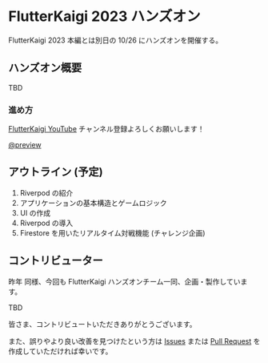 # FlutterKaigi 2023 ハンズオン

FlutterKaigi 2023 本編とは別日の 10/26 にハンズオンを開催する。

## ハンズオン概要

TBD

### 進め方

[FlutterKaigi YouTube](https://www.youtube.com/channel/UC1JP6dPBmmccZto4LNz9KMw) チャンネル登録よろしくお願いします！

[@preview](https://www.youtube.com/watch?v=I2Cw9z6vHzk)

## アウトライン (予定)

1. Riverpod の紹介
2. アプリケーションの基本構造とゲームロジック
3. UI の作成
4. Riverpod の導入
5. Firestore を用いたリアルタイム対戦機能 (チャレンジ企画)

## コントリビューター

昨年 同様、今回も FlutterKaigi ハンズオンチーム一同、企画・製作しています。

TBD

皆さま、コントリビュートいただきありがとうございます。

また、誤りやより良い改善を見つけたという方は [Issues](https://github.com/FlutterKaigi/tic_tac_toe_handson/issues) または [Pull Request](https://github.com/FlutterKaigi/tic_tac_toe_handson/pulls) を作成していただければ幸いです。
